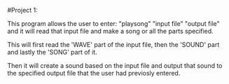 #Project 1:

This program allows the user to enter:
"playsong" "input file" "output file"
and it will read that input file and make a song or all the parts specified. 

This will first read the 'WAVE' part of the input file, then the 'SOUND' part 
and lastly the 'SONG' part of it. 

Then it will create a sound based on the input file and output that sound to 
the specified output file that the user had previosly entered.
